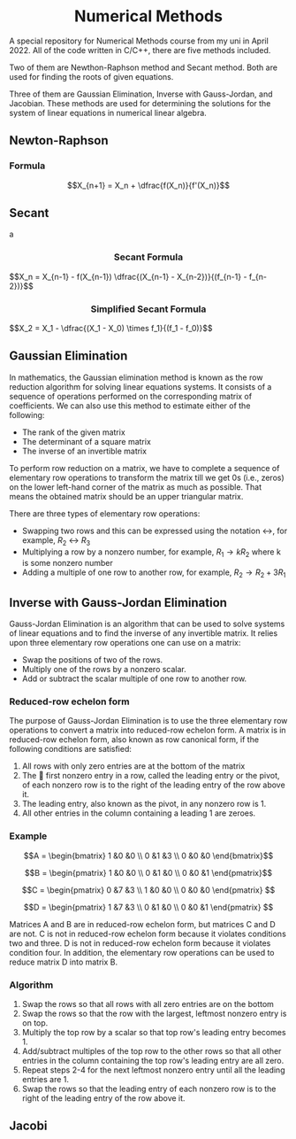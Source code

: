 <h1 align="center">Numerical Methods</h1>
A special repository for Numerical Methods course from my uni in April 2022.
All of the code written in C/C++, there are five methods included. 

Two of them are Newthon-Raphson method and Secant method.
Both are used for finding the roots of given equations.

Three of them are Gaussian Elimination, Inverse with Gauss-Jordan, and Jacobian. 
These methods are used for determining the solutions for the system of linear equations in numerical linear algebra.

## Newton-Raphson


### Formula
$$X_{n+1} = X_n + \dfrac{f(X_n)}{f'(X_n)}$$

## Secant
a


<h3 align="center">Secant Formula</h3>
$$X_n = X_{n-1} - f(X_{n-1}) \dfrac{(X_{n-1} - X_{n-2})}{(f_{n-1} - f_{n-2})}$$

<h3 align="center">Simplified Secant Formula</h3>
$$X_2 = X_1 - \dfrac{(X_1 - X_0) \times f_1}{(f_1 - f_0)}$$


## Gaussian Elimination
In mathematics, the Gaussian elimination method is known as the row reduction algorithm for solving linear equations systems. It consists of a sequence of operations performed on the corresponding matrix of coefficients. We can also use this method to estimate either of the following:

- The rank of the given matrix
- The determinant of a square matrix
- The inverse of an invertible matrix

To perform row reduction on a matrix, we have to complete a sequence of elementary row operations to transform the matrix till we get 0s (i.e., zeros) on the lower left-hand corner of the matrix as much as possible. That means the obtained matrix should be an upper triangular matrix. 

There are three types of elementary row operations:
- Swapping two rows and this can be expressed using the notation ↔, for example, $R_2$ ↔ $R_3$
- Multiplying a row by a nonzero number, for example, $R_1 → kR_2$ where k is some nonzero number
- Adding a multiple of one row to another row, for example, $R_2 → R_2 + 3R_1$

## Inverse with Gauss-Jordan Elimination
Gauss-Jordan Elimination is an algorithm that can be used to solve systems of linear equations and to find the inverse of any invertible matrix. It relies upon three elementary row operations one can use on a matrix:

- Swap the positions of two of the rows.
- Multiply one of the rows by a nonzero scalar.
- Add or subtract the scalar multiple of one row to another row.

### Reduced-row echelon form
The purpose of Gauss-Jordan Elimination is to use the three elementary row operations to convert a matrix into reduced-row echelon form. A matrix is in reduced-row echelon form, also known as row canonical form, if the following conditions are satisfied:

1. All rows with only zero entries are at the bottom of the matrix
2. The  first nonzero entry in a row, called the leading entry or the pivot, of each nonzero row is to the right of the leading entry of the row above it.
3. The leading entry, also known as the pivot, in any nonzero row is 1.
4. All other entries in the column containing a leading 1 are zeroes.

### Example
$$A = \begin{bmatrix}
1 &0  &0 \\ 
0 &1  &3 \\ 
0 &0  &0 
\end{bmatrix}$$

$$B = \begin{pmatrix} 
1 &0 &0 \\ 
0 &1 &0 \\ 
0 &0 &1 
\end{pmatrix}$$

$$C = \begin{pmatrix} 
0 &7 &3 \\ 
1 &0 &0 \\ 
0 &0 &0 
\end{pmatrix}
$$

$$D = \begin{pmatrix} 
1 &7 &3 \\ 
0 &1 &0 \\ 
0 &0 &1 
\end{pmatrix}
$$

Matrices A and B are in reduced-row echelon form, but matrices C and D are not. 
C is not in reduced-row echelon form because it violates conditions two and three. 
D is not in reduced-row echelon form because it violates condition four. 
In addition, the elementary row operations can be used to reduce matrix D into matrix B.

### Algorithm
1. Swap the rows so that all rows with all zero entries are on the bottom
2. Swap the rows so that the row with the largest, leftmost nonzero entry is on top.
3. Multiply the top row by a scalar so that top row's leading entry becomes 1.
4. Add/subtract multiples of the top row to the other rows so that all other entries in the column containing the top row's leading entry are all zero.
5. Repeat steps 2-4 for the next leftmost nonzero entry until all the leading entries are 1.
6. Swap the rows so that the leading entry of each nonzero row is to the right of the leading entry of the row above it.

## Jacobi 

